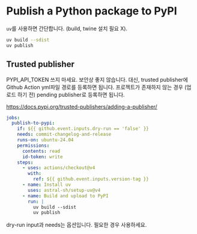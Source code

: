 # Publish a Python package to PyPI

`uv`를 사용하면 간단합니다. (build, twine 설치 필요 X).

```bash
uv build --sdist
uv publish
```

## Trusted publisher

PYPI_API_TOKEN 쓰지 마세요. 보안상 좋지 않습니다. 대신, trusted publisher에 Github Action yml파일 경로를 등록하면 됩니다.
프로젝트가 존재하지 않는 경우 (업로드 하기 전) pending publisher로 등록하면 됩니다.

<https://docs.pypi.org/trusted-publishers/adding-a-publisher/>

```yml hl_lines="6-8 15-18" title=".github/workflows/deploy.yml"
jobs:
  publish-to-pypi:
    if: ${{ github.event.inputs.dry-run == 'false' }}
    needs: commit-changelog-and-release
    runs-on: ubuntu-24.04
    permissions:
      contents: read
      id-token: write
    steps:
      - uses: actions/checkout@v4
        with:
          ref: ${{ github.event.inputs.version-tag }}
      - name: Install uv
        uses: astral-sh/setup-uv@v4
      - name: Build and upload to PyPI
        run: |
          uv build --sdist
          uv publish
```

dry-run input과 needs는 옵션입니다. 필요한 경우 사용하세요.
